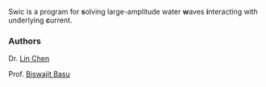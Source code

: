 Swic is a program for **s**olving large-amplitude water **w**aves **i**nteracting with underlying **c**urrent. 


### Authors
Dr. [Lin Chen](https://chen-lin.github.io)

Prof. [Biswajit Basu](https://www.tcd.ie/research/profiles/?profile=basub)
